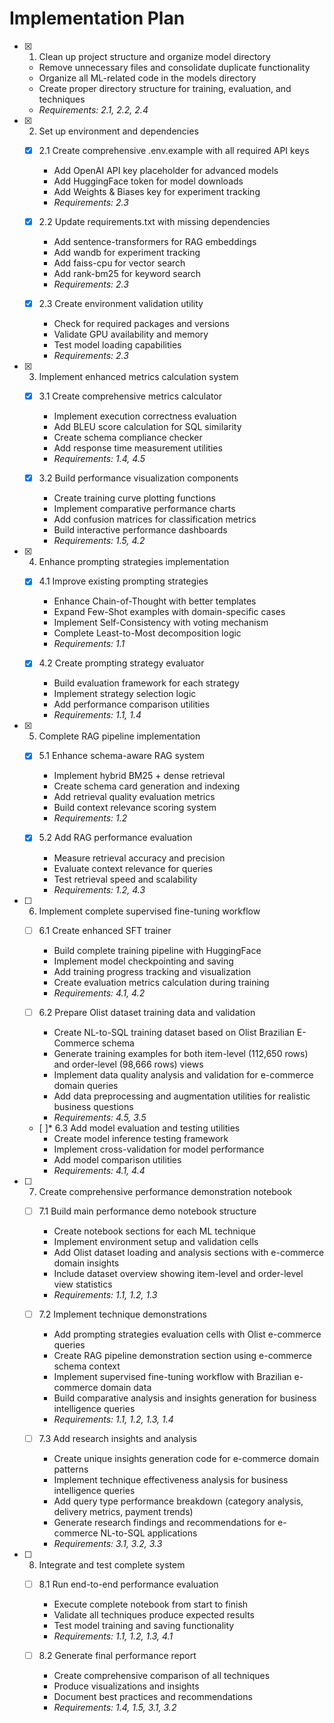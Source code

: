 # Implementation Plan

- [x] 1. Clean up project structure and organize model directory
  - Remove unnecessary files and consolidate duplicate functionality
  - Organize all ML-related code in the models directory
  - Create proper directory structure for training, evaluation, and techniques
  - _Requirements: 2.1, 2.2, 2.4_

- [x] 2. Set up environment and dependencies
  - [x] 2.1 Create comprehensive .env.example with all required API keys
    - Add OpenAI API key placeholder for advanced models
    - Add HuggingFace token for model downloads
    - Add Weights & Biases key for experiment tracking
    - _Requirements: 2.3_
  
  - [x] 2.2 Update requirements.txt with missing dependencies
    - Add sentence-transformers for RAG embeddings
    - Add wandb for experiment tracking
    - Add faiss-cpu for vector search
    - Add rank-bm25 for keyword search
    - _Requirements: 2.3_
  
  - [x] 2.3 Create environment validation utility
    - Check for required packages and versions
    - Validate GPU availability and memory
    - Test model loading capabilities
    - _Requirements: 2.3_

- [x] 3. Implement enhanced metrics calculation system
  - [x] 3.1 Create comprehensive metrics calculator
    - Implement execution correctness evaluation
    - Add BLEU score calculation for SQL similarity
    - Create schema compliance checker
    - Add response time measurement utilities
    - _Requirements: 1.4, 4.5_
  
  - [x] 3.2 Build performance visualization components
    - Create training curve plotting functions
    - Implement comparative performance charts
    - Add confusion matrices for classification metrics
    - Build interactive performance dashboards
    - _Requirements: 1.5, 4.2_

- [x] 4. Enhance prompting strategies implementation
  - [x] 4.1 Improve existing prompting strategies
    - Enhance Chain-of-Thought with better templates
    - Expand Few-Shot examples with domain-specific cases
    - Implement Self-Consistency with voting mechanism
    - Complete Least-to-Most decomposition logic
    - _Requirements: 1.1_
  
  - [x] 4.2 Create prompting strategy evaluator
    - Build evaluation framework for each strategy
    - Implement strategy selection logic
    - Add performance comparison utilities
    - _Requirements: 1.1, 1.4_

- [x] 5. Complete RAG pipeline implementation
  - [x] 5.1 Enhance schema-aware RAG system
    - Implement hybrid BM25 + dense retrieval
    - Create schema card generation and indexing
    - Add retrieval quality evaluation metrics
    - Build context relevance scoring system
    - _Requirements: 1.2_
  
  - [x] 5.2 Add RAG performance evaluation
    - Measure retrieval accuracy and precision
    - Evaluate context relevance for queries
    - Test retrieval speed and scalability
    - _Requirements: 1.2, 4.3_

- [ ] 6. Implement complete supervised fine-tuning workflow
  - [ ] 6.1 Create enhanced SFT trainer
    - Build complete training pipeline with HuggingFace
    - Implement model checkpointing and saving
    - Add training progress tracking and visualization
    - Create evaluation metrics calculation during training
    - _Requirements: 4.1, 4.2_
  
  - [ ] 6.2 Prepare Olist dataset training data and validation
    - Create NL-to-SQL training dataset based on Olist Brazilian E-Commerce schema
    - Generate training examples for both item-level (112,650 rows) and order-level (98,666 rows) views
    - Implement data quality analysis and validation for e-commerce domain queries
    - Add data preprocessing and augmentation utilities for realistic business questions
    - _Requirements: 4.5, 3.5_
  
  - [ ]* 6.3 Add model evaluation and testing utilities
    - Create model inference testing framework
    - Implement cross-validation for model performance
    - Add model comparison utilities
    - _Requirements: 4.1, 4.4_

- [ ] 7. Create comprehensive performance demonstration notebook
  - [ ] 7.1 Build main performance demo notebook structure
    - Create notebook sections for each ML technique
    - Implement environment setup and validation cells
    - Add Olist dataset loading and analysis sections with e-commerce domain insights
    - Include dataset overview showing item-level and order-level view statistics
    - _Requirements: 1.1, 1.2, 1.3_
  
  - [ ] 7.2 Implement technique demonstrations
    - Add prompting strategies evaluation cells with Olist e-commerce queries
    - Create RAG pipeline demonstration section using e-commerce schema context
    - Implement supervised fine-tuning workflow with Brazilian e-commerce domain data
    - Build comparative analysis and insights generation for business intelligence queries
    - _Requirements: 1.1, 1.2, 1.3, 1.4_
  
  - [ ] 7.3 Add research insights and analysis
    - Create unique insights generation code for e-commerce domain patterns
    - Implement technique effectiveness analysis for business intelligence queries
    - Add query type performance breakdown (category analysis, delivery metrics, payment trends)
    - Generate research findings and recommendations for e-commerce NL-to-SQL applications
    - _Requirements: 3.1, 3.2, 3.3_

- [ ] 8. Integrate and test complete system
  - [ ] 8.1 Run end-to-end performance evaluation
    - Execute complete notebook from start to finish
    - Validate all techniques produce expected results
    - Test model training and saving functionality
    - _Requirements: 1.1, 1.2, 1.3, 4.1_
  
  - [ ] 8.2 Generate final performance report
    - Create comprehensive comparison of all techniques
    - Produce visualizations and insights
    - Document best practices and recommendations
    - _Requirements: 1.4, 1.5, 3.1, 3.2_